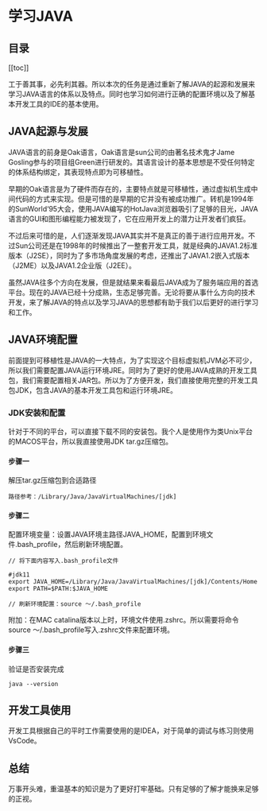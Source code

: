 # 学习JAVA

## 目录
[[toc]]

工于善其事，必先利其器。所以本次的任务是通过重新了解JAVA的起源和发展来学习JAVA语言的体系以及特点。同时也学习如何进行正确的配置环境以及了解基本开发工具的IDE的基本使用。

## JAVA起源与发展
JAVA语言的前身是Oak语言，Oak语言是sun公司的由著名技术鬼才Jame Gosling参与的项目组Green进行研发的。其语言设计的基本思想是不受任何特定的体系结构绑定，其表现特点即为可移植性。   

早期的Oak语言是为了硬件而存在的，主要特点就是可移植性，通过虚拟机生成中间代码的方式来实现。但是可惜的是早期的它并没有被成功推广。转机是1994年的SunWorld‘95大会，使用JAVA编写的HotJava浏览器吸引了足够的目光，JAVA语言的GUI和图形编程能力被发现了，它在应用开发上的潜力让开发者们疯狂。

不过后来可惜的是，人们逐渐发现JAVA其实并不是真正的善于进行应用开发。不过Sun公司还是在1998年的时候推出了一整套开发工具，就是经典的JAVA1.2标准版本（J2SE），同时为了多市场角度发展的考虑，还推出了JAVA1.2嵌入式版本（J2ME）以及JAVA1.2企业版（J2EE）。

虽然JAVA往多个方向在发展，但是就结果来看最后JAVA成为了服务端应用的首选平台。现在的JAVA已经十分成熟，生态足够完善。无论将要从事什么方向的技术开发，来了解JAVA的特点以及学习JAVA的思想都有助于我们以后更好的进行学习和工作。

## JAVA环境配置
前面提到可移植性是JAVA的一大特点，为了实现这个目标虚拟机JVM必不可少，所以我们需要配置JAVA运行环境JRE。同时为了更好的使用JAVA成熟的开发工具包，我们需要配置相关JAR包。所以为了方便开发，我们直接使用完整的开发工具包JDK，包含JAVA的基本开发工具包和运行环境JRE。

### JDK安装和配置
针对于不同的平台，可以直接下载不同的安装包。我个人是使用作为类Unix平台的MACOS平台，所以我直接使用JDK tar.gz压缩包。

#### 步骤一
解压tar.gz压缩包到合适路径
```
路径参考：/Library/Java/JavaVirtualMachines/[jdk]
```

#### 步骤二
配置环境变量：设置JAVA环境主路径JAVA_HOME，配置到环境文件.bash_profile，然后刷新环境配置。
```
// 将下面内容写入.bash_profile文件

#jdk11
export JAVA_HOME=/Library/Java/JavaVirtualMachines/[jdk]/Contents/Home
export PATH=$PATH:$JAVA_HOME

// 刷新环境配置：source ～/.bash_profile
```
附加：在MAC catalina版本以上时，环境文件使用.zshrc。所以需要将命令source ～/.bash_profile写入.zshrc文件来配置环境。

#### 步骤三
验证是否安装完成
```
java --version
```

## 开发工具使用
开发工具根据自己的平时工作需要使用的是IDEA，对于简单的调试与练习则使用VsCode。

## 总结
万事开头难，重温基本的知识是为了更好打牢基础。只有足够的了解才能换来足够的正视。